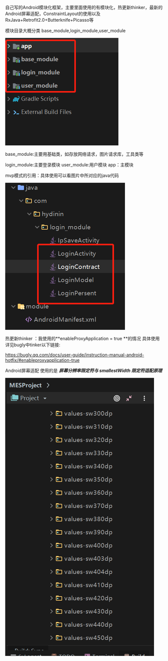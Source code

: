 自己写的Android模块化框架，主要里面使用的有模块化，热更新thinker，最新的Android屏幕适配，ConstraintLayout的使用以及RxJava+Retrofit2.0+Butterknife+Picasso等

模块目录大概分类 base_module,login_module,user_module

![avatar](image/moudle.png)

base_module:主要用基础类，如存放网络请求，图片请求库，工具类等

login_module:主要登录模块 user_module:用户模块 app：主模块

mvp模式的引用：具体使用可以看图片中所对应的java代码

![avatar](image/mvp.png)

热更新thinker ：我使用的**enableProxyApplication = true **的情况
具体使用详见bugly中tinker以下链接:

https://bugly.qq.com/docs/user-guide/instruction-manual-android-hotfix/#enableproxyapplication-true

Android屏幕适配  使用的是 ***屏幕分辨率限定符与 smallestWidth 限定符适配原理***

![avatar](image/smallestWidth.png)





